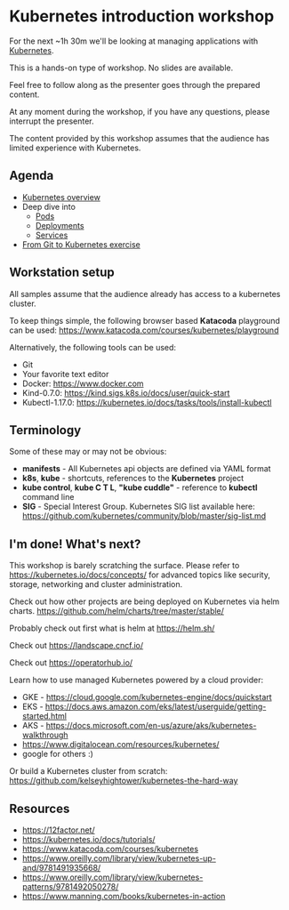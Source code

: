 # Kubernetes introduction workshop
For the next ~1h 30m we'll be looking at managing applications with [Kubernetes](https://kubernetes.io).

This is a hands-on type of workshop. No slides are available.

Feel free to follow along as the presenter goes through the prepared content. 

At any moment during the workshop, if you have any questions, please interrupt the presenter. 

The content provided by this workshop assumes that the audience has limited experience with Kubernetes. 


## Agenda
 * [Kubernetes overview](doc/1_intro.md)
 * Deep dive into 
   - [Pods](doc/2_pods.md)
   - [Deployments](doc/3_deployments.md)
   - [Services](doc/4_services.md)
 * [From Git to Kubernetes exercise](doc/5_git2kube.md) 


## Workstation setup
All samples assume that the audience already has access to a kubernetes cluster. 

To keep things simple, the following browser based **Katacoda** playground can be used: 
https://www.katacoda.com/courses/kubernetes/playground

Alternatively, the following tools can be used:
 * Git
 * Your favorite text editor
 * Docker: https://www.docker.com
 * Kind-0.7.0: https://kind.sigs.k8s.io/docs/user/quick-start
 * Kubectl-1.17.0: https://kubernetes.io/docs/tasks/tools/install-kubectl


## Terminology
Some of these may or may not be obvious:
 * **manifests** - All Kubernetes api objects are defined via YAML format
 * **k8s**, **kube** - shortcuts, references to the **Kubernetes** project 
 * **kube control**, **kube C T L**, **"kube cuddle"** - reference to **kubectl** command line
 * **SIG** - Special Interest Group. Kubernetes SIG list available here: https://github.com/kubernetes/community/blob/master/sig-list.md


## I'm done! What's next?
This workshop is barely scratching the surface. 
Please refer to https://kubernetes.io/docs/concepts/ for advanced topics like security, storage, networking and cluster administration. 

Check out how other projects are being deployed on Kubernetes via helm charts. 
https://github.com/helm/charts/tree/master/stable/

Probably check out first what is helm at https://helm.sh/ 

Check out https://landscape.cncf.io/

Check out https://operatorhub.io/  

Learn how to use managed Kubernetes powered by a cloud provider:
 - GKE - https://cloud.google.com/kubernetes-engine/docs/quickstart
 - EKS - https://docs.aws.amazon.com/eks/latest/userguide/getting-started.html
 - AKS - https://docs.microsoft.com/en-us/azure/aks/kubernetes-walkthrough
 - https://www.digitalocean.com/resources/kubernetes/ 
 - google for others :) 
  
Or build a Kubernetes cluster from scratch: https://github.com/kelseyhightower/kubernetes-the-hard-way


## Resources
- https://12factor.net/
- https://kubernetes.io/docs/tutorials/
- https://www.katacoda.com/courses/kubernetes
- https://www.oreilly.com/library/view/kubernetes-up-and/9781491935668/
- https://www.oreilly.com/library/view/kubernetes-patterns/9781492050278/
- https://www.manning.com/books/kubernetes-in-action
